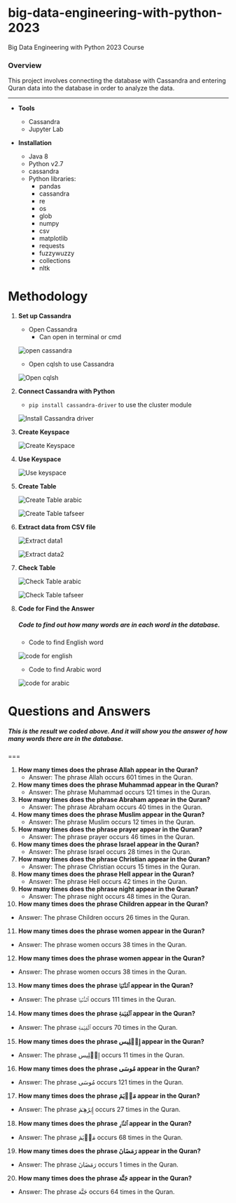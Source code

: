# big-data-engineering-with-python-2023
Big Data Engineering with Python 2023 Course


### Overview
This project involves connecting the database with Cassandra and entering Quran data into the database in order to analyze the data.

-----
* **Tools**
    * Cassandra
    * Jupyter Lab

* **Installation**
    * Java 8
    * Python v2.7
    * cassandra
    * Python libraries:
        * pandas
        * cassandra
        * re
        * os
        * glob
        * numpy
        * csv
        * matplotlib
        * requests
        * fuzzywuzzy
        * collections
        * nltk

# Methodology
1. **Set up Cassandra**
    * Open Cassandra
        * Can open in terminal or cmd

    ![open cassandra](https://raw.githubusercontent.com/hilmanyusoh/big-data-engineering-with-python-2023/main/image/Screenshot%202567-03-28%20at%2014.19.04.png)
                
    * Open cqlsh to use Cassandra

    ![Open cqlsh](https://raw.githubusercontent.com/hilmanyusoh/big-data-engineering-with-python-2023/main/image/Screenshot%202567-03-28%20at%2014.19.54.png)

2. **Connect Cassandra with Python**
    * `pip install cassandra-driver` to use the cluster module

    ![Install Cassandra driver](https://raw.githubusercontent.com/hilmanyusoh/big-data-engineering-with-python-2023/main/image/Screenshot%202567-03-28%20at%2023.57.03.png)


3. **Create Keyspace**

    ![Create Keyspace](https://raw.githubusercontent.com/hilmanyusoh/big-data-engineering-with-python-2023/main/image/Screenshot%202567-03-28%20at%2023.57.03.png)


4. **Use Keyspace**

    ![Use keyspace](https://raw.githubusercontent.com/hilmanyusoh/big-data-engineering-with-python-2023/main/image/Screenshot%202567-03-29%20at%2000.18.26.png)

5. **Create Table**

    ![Create Table arabic](https://raw.githubusercontent.com/hilmanyusoh/big-data-engineering-with-python-2023/main/image/Screenshot%202567-03-29%20at%2000.22.33.png)

    ![Create Table tafseer](https://raw.githubusercontent.com/hilmanyusoh/big-data-engineering-with-python-2023/main/image/Screenshot%202567-03-29%20at%2000.23.02.png)

6. **Extract data from CSV file**

    ![Extract data1](https://raw.githubusercontent.com/hilmanyusoh/big-data-engineering-with-python-2023/main/image/Screenshot%202567-03-29%20at%2000.58.30.png)

    ![Extract data2](https://raw.githubusercontent.com/hilmanyusoh/big-data-engineering-with-python-2023/main/image/Screenshot%202567-03-29%20at%2000.59.04.png)

7. **Check Table**

    ![Check Table arabic](https://raw.githubusercontent.com/hilmanyusoh/big-data-engineering-with-python-2023/main/image/Screenshot%202567-03-29%20at%2001.10.00.png)

    ![Check Table tafseer](https://raw.githubusercontent.com/hilmanyusoh/big-data-engineering-with-python-2023/main/image/Screenshot%202567-03-29%20at%2001.10.39.png)


8. **Code for Find the Answer**
   ##### Code to find out how many words are in each word in the database. 

    * Code to find English word
    
    ![code for english](https://raw.githubusercontent.com/hilmanyusoh/big-data-engineering-with-python-2023/main/image/Screenshot%202567-03-29%20at%2001.27.31.png)

    * Code to find Arabic word 
    
    ![code for arabic](https://raw.githubusercontent.com/hilmanyusoh/big-data-engineering-with-python-2023/main/image/Screenshot%202567-03-29%20at%2001.29.41.png)

# Questions and Answers
##### This is the result we coded above. And it will show you the answer of how many words there are in the database.
===

1. **How many times does the phrase Allah appear in the Quran?**
   - Answer: The phrase Allah occurs 601 times in the Quran.
2. **How many times does the phrase Muhammad appear in the Quran?**
   - Answer: The phrase Muhammad occurs 121 times in the Quran.
3. **How many times does the phrase Abraham appear in the Quran?**
   - Answer: The phrase Abraham occurs 40 times in the Quran.
4. **How many times does the phrase Muslim appear in the Quran?**
   - Answer: The phrase Muslim occurs 12 times in the Quran.
5. **How many times does the phrase prayer appear in the Quran?**
   - Answer: The phrase prayer occurs 46 times in the Quran.
6. **How many times does the phrase Israel appear in the Quran?**
   - Answer: The phrase Israel occurs 28 times in the Quran.
7. **How many times does the phrase Christian appear in the Quran?**
   - Answer: The phrase Christian occurs 15 times in the Quran.
8. **How many times does the phrase Hell appear in the Quran?**
   - Answer: The phrase Hell occurs 42 times in the Quran.
9. **How many times does the phrase night appear in the Quran?**
   - Answer: The phrase night occurs 48 times in the Quran.
10. **How many times does the phrase Children appear in the Quran?**
   - Answer: The phrase Children occurs 26 times in the Quran.
11. **How many times does the phrase women appear in the Quran?**
   - Answer: The phrase women occurs 38 times in the Quran.
12. **How many times does the phrase women appear in the Quran?**
   - Answer: The phrase women occurs 38 times in the Quran.
13. **How many times does the phrase ٱلدُّنۡيَا appear in the Quran?**
   - Answer: The phrase ٱلدُّنۡيَا occurs 111 times in the Quran.
14. **How many times does the phrase ٱلۡقِيَٰمَةِ appear in the Quran?**
   - Answer: The phrase ٱلۡقِيَٰمَةِ occurs 70 times in the Quran.
15. **How many times does the phrase إِبۡلِيس appear in the Quran?**
   - Answer: The phrase إِبۡلِيس occurs 11 times in the Quran.
16. **How many times does the phrase مُوسَى appear in the Quran?**
   - Answer: The phrase مُوسَى occurs 121 times in the Quran.
17. **How many times does the phrase مَرۡيَمَ appear in the Quran?**
   - Answer: The phrase إِبۡرَٰهِـۧمَ occurs 27 times in the Quran.
18. **How many times does the phrase ٱلنَّارِ appear in the Quran?**
   - Answer: The phrase مَرۡيَمَ occurs 68 times in the Quran.
19. **How many times does the phrase رَمَضَانَ appear in the Quran?**
   - Answer: The phrase رَمَضَانَ occurs 1 times in the Quran.
20. **How many times does the phrase جَنَّة appear in the Quran?**
   - Answer: The phrase جَنَّة occurs 64 times in the Quran.



